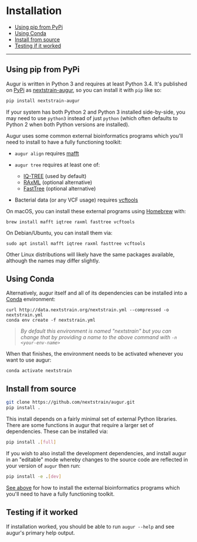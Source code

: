 # Installation

* [Using pip from PyPi](#using-pip-from-pypi)
* [Using Conda](#using-conda)
* [Install from source](#install-from-source)
* [Testing if it worked](#testing-if-it-worked)

---

## Using pip from PyPi

Augur is written in Python 3 and requires at least Python 3.4.
It's published on [PyPi](https://pypi.org) as [nextstrain-augur](https://pypi.org/project/nextstrain-augur), so you can install it with `pip` like so:

```bash
pip install nextstrain-augur
```


If your system has both Python 2 and Python 3 installed side-by-side, you may need to use `python3` instead of just `python` (which often defaults to Python 2 when both Python versions are installed).

Augur uses some common external bioinformatics programs which you'll need to install to have a fully functioning toolkit:

* `augur align` requires [mafft](https://mafft.cbrc.jp/alignment/software/)

* `augur tree` requires at least one of:
   - [IQ-TREE](http://www.iqtree.org/) (used by default)
   - [RAxML](https://sco.h-its.org/exelixis/web/software/raxml/) (optional alternative)
   - [FastTree](http://www.microbesonline.org/fasttree/) (optional alternative)

* Bacterial data (or any VCF usage) requires [vcftools](https://vcftools.github.io/)

On macOS, you can install these external programs using [Homebrew](https://brew.sh/) with:

    brew install mafft iqtree raxml fasttree vcftools

On Debian/Ubuntu, you can install them via:

    sudo apt install mafft iqtree raxml fasttree vcftools

Other Linux distributions will likely have the same packages available, although the names may differ slightly.

## Using Conda

Alternatively, augur itself and all of its dependencies can be installed into a [Conda](https://conda.io/miniconda.html) environment:

    curl http://data.nextstrain.org/nextstrain.yml --compressed -o nextstrain.yml
    conda env create -f nextstrain.yml

> _By default this environment is named "nextstrain" but you can change that by providing a name to the above command with `-n <your-env-name>`_

When that finishes, the environment needs to be activated whenever you want to use augur:

    conda activate nextstrain

## Install from source

```bash
git clone https://github.com/nextstrain/augur.git
pip install .
```

This install depends on a fairly minimal set of external Python libraries.
There are some functions in augur that require a larger set of dependencies.
These can be installed via:

```bash
pip install .[full]
```

If you wish to also install the development dependencies, and install augur in an "editable" mode whereby changes to the source code are reflected in your version of `augur` then run:

```bash
pip install -e .[dev]
```

[See above](#using-pip-from-pypi) for how to install the external bioinformatics programs which you'll need to have a fully functioning toolkit.


## Testing if it worked

If installation worked, you should be able to run `augur --help` and see
augur's primary help output.

